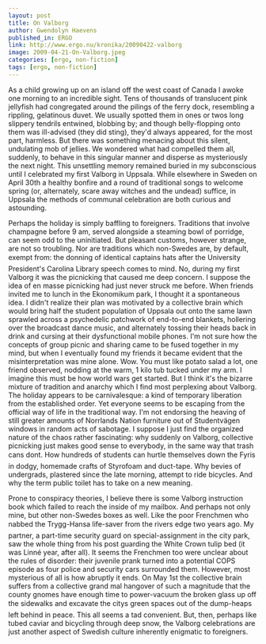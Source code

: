 ```yaml
---
layout: post
title: On Valborg
author: Gwendolyn Haevens
published_in: ERGO
link: http://www.ergo.nu/kronika/20090422-valborg
image: 2009-04-21-On-Valborg.jpeg
categories: [ergo, non-fiction]
tags: [ergo, non-fiction]
---
```

As a child growing up on an island off the west coast of Canada I awoke one morning to an incredible sight. Tens of thousands of translucent pink jellyfish had congregated around the pilings of the ferry dock, resembling a rippling, gelatinous duvet. <!--more-->
We usually spotted them in ones or twos long slippery tendrils entwined, blobbing by; and though belly-flopping onto them was ill-advised (they did sting), they'd always appeared, for the most part, harmless. But there was something menacing about this silent, undulating mob of jellies. We wondered what had compelled them all, suddenly, to behave in this singular manner and disperse as mysteriously the next night.
This unsettling memory remained buried in my subconscious until I celebrated my first Valborg in Uppsala. While elsewhere in Sweden on April 30th a healthy bonfire and a round of traditional songs to welcome spring (or, alternately, scare away witches and the undead) suffice, in Uppsala the methods of communal celebration are both curious and astounding.

Perhaps the holiday is simply baffling to foreigners. Traditions that involve champagne before 9 am, served alongside a steaming bowl of porridge, can seem odd to the uninitiated. But pleasant customs, however strange, are not so troubling. Nor are traditions which non-Swedes are, by default, exempt from: the donning of identical captains hats after the University President's Carolina Library speech comes to mind. No, during my first Valborg it was the picnicking that caused me deep concern.
I suppose the idea of en masse picnicking had just never struck me before. When friends invited me to lunch in the Ekonomikum park, I thought it a spontaneous idea. I didn't realize their plan was motivated by a collective brain which would bring half the student population of Uppsala out onto the same lawn sprawled across a psychedelic patchwork of end-to-end blankets, hollering over the broadcast dance music, and alternately tossing their heads back in drink and cursing at their dysfunctional mobile phones. I'm not sure how the concepts of group picnic and sharing came to be fused together in my mind, but when I eventually found my friends it became evident that the misinterpretation was mine alone. Wow. You must like potato salad a lot, one friend observed, nodding at the warm, 1 kilo tub tucked under my arm. I imagine this must be how world wars get started.
But I think it's the bizarre mixture of tradition and anarchy which I find most perplexing about Valborg. The holiday appears to be carnivalesque: a kind of temporary liberation from the established order. Yet everyone seems to be escaping from the official way of life in the traditional way. I'm not endorsing the heaving of still greater amounts of Norrlands Nation furniture out of Studentvägen windows in random acts of sabotage. I suppose I just find the organized nature of the chaos rather fascinating: why suddenly on Valborg, collective picnicking just makes good sense to everybody, in the same way that trash cans dont. How hundreds of students can hurtle themselves down the Fyris in dodgy, homemade crafts of Styrofoam and duct-tape. Why bevies of undergrads, plastered since the late morning, attempt to ride bicycles. And why the term public toilet has to take on a new meaning.

Prone to conspiracy theories, I believe there is some Valborg instruction book which failed to reach the inside of my mailbox. And perhaps not only mine, but other non-Swedes boxes as well. Like the poor Frenchmen who nabbed the Trygg-Hansa life-saver from the rivers edge two years ago. My partner, a part-time security guard on special-assignment in the city park, saw the whole thing from his post guarding the White Crown tulip bed (it was Linné year, after all). It seems the Frenchmen too were unclear about the rules of disorder: their juvenile prank turned into a potential COPS episode as four police and security cars surrounded them.
However, most mysterious of all is how abruptly it ends. On May 1st the collective brain suffers from a collective grand mal hangover of such a magnitude that the county gnomes have enough time to power-vacuum the broken glass up off the sidewalks and excavate the citys green spaces out of the dump-heaps left behind in peace. This all seems a tad convenient.
But, then, perhaps like tubed caviar and bicycling through deep snow, the Valborg celebrations are just another aspect of Swedish culture inherently enigmatic to foreigners.
